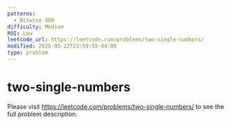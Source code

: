 ```yaml
---
patterns:
  - Bitwise XOR
difficulty: Medium
ROI: Low
leetcode_url: https://leetcode.com/problems/two-single-numbers/
modified: 2025-03-22T23:59:55-04:00
type: problem
---
```


# two-single-numbers

Please visit https://leetcode.com/problems/two-single-numbers/ to see the full problem description.
